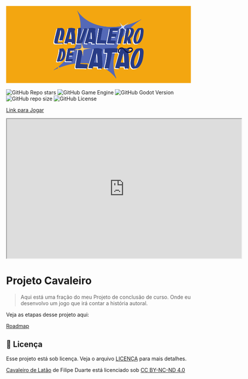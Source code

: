 <img src="splashart.png" alt="Splash Art do jogo">

![GitHub Repo stars](https://img.shields.io/github/stars/FilipeVDuarte/ProjetoCavaleiro)
![GitHub Game Engine](https://img.shields.io/badge/Godot%20Engine-478CBF?logo=godotengine&logoColor=fff&style=flat)
![GitHub Godot Version](https://img.shields.io/badge/Godot-v4.2-informational)
![GitHub repo size](https://img.shields.io/github/repo-size/FilipeVDuarte/ProjetoCavaleiro)
![GitHub License](https://img.shields.io/github/license/FilipeVDuarte/ProjetoCavaleiro)

[Link para Jogar](https://itch.io/embed-upload/10756023?color=F3A610)



<iframe src="https://itch.io/embed-upload/10756023?color=F3A610" width="640" height="380"><a href="https://pipoodid.itch.io/cavaleiro-de-latao">Play Cavaleiro de Latão on itch.io</a></iframe>

# Projeto Cavaleiro
> Aqui está uma fração do meu Projeto de conclusão de curso. Onde eu desenvolvo um jogo que irá contar a história autoral.

Veja as etapas desse projeto aqui:

[Roadmap](ROADMAP.md)

## 📝 Licença

Esse projeto está sob licença. Veja o arquivo [LICENÇA](LICENSE.md) para mais detalhes.

<p xmlns:cc="http://creativecommons.org/ns#" xmlns:dct="http://purl.org/dc/terms/"><a property="dct:title" rel="cc :attributionURL" href="https://github.com/FilipeVDuarte/ProjetoCavaleiro">Cavaleiro de Latão</a> de <span property="cc:attributionName">Filipe Duarte</span> está licenciado sob <a href= "https://creativecommons.org/licenses/by-nc-nd/4.0/?ref=chooser-v1" target="_blank" rel="license noopener noreferrer" style="display:inline-block;">CC BY-NC-ND 4.0<img style="height:22px!important;margin-left:3px;vertical-align:text-bottom;" src="https://mirrors.creativecommons.org/presskit/icons/cc.svg?ref=chooser-v1" alt=""><img style="height:22px!important;margin-left:3px;vertical -align:texto inferior;" src="https://mirrors.creativecommons.org/presskit/icons/by.svg?ref=chooser-v1" alt=""><img style="height:22px!important;margin-left:3px;vertical -align:texto inferior;" src="https://mirrors.creativecommons.org/presskit/icons/nc.svg?ref=chooser-v1" alt=""><img style="height:22px!important;margin-left:3px;vertical -align:texto inferior;" src="https://mirrors.creativecommons.org/presskit/icons/nd.svg?ref=chooser-v1" alt=""></a></p>
